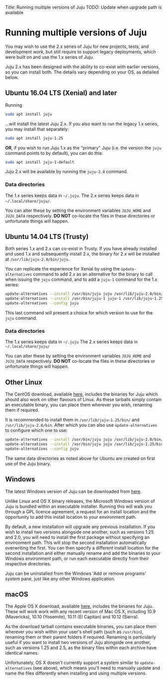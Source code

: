 Title: Running multiple versions of Juju
TODO: Update when upgrade path is available

# Running multiple versions of Juju

You may wish to use the 2.x series of Juju for new projects, tests, and
development work, but still require to support legacy deployments, which were
built on and use the 1.x series of Juju.

Juju 2.x has been designed with the ability to co-exist with earlier versions,
so you can install both. The details vary depending on your OS, as detailed
below.

## Ubuntu 16.04 LTS (Xenial) and later

Running 

```bash
sudo apt install juju
```

...will install the latest Juju 2.x. If you also want to run the legacy
1.x series, you may install that separately:

```bash
sudo apt install juju-1.25
```

**OR**, if you wish to run Juju 1.x as the "primary" Juju (i.e. the version the
`juju` command points to by default), you can do this:

```bash
sudo apt install juju-1-default
```

Juju 2.x will be available by running the `juju-2.0` command.

### Data directories

The 1.x series keeps data in `~/.juju`.
The 2.x series keeps data in `~/.local/share/juju/`.

You can alter these by setting the environment variables `JUJU_HOME` and
`JUJU_DATA` respectively. **DO NOT** co-locate the files in these directories
or unfortunate things will happen.

## Ubuntu 14.04 LTS (Trusty)

Both series 1.x and 2.x can co-exist in Trusty. If you have already installed
and used 1.x and subsequently install 2.x, the binary for 2.x will be installed
at `/usr/lib/juju-2.0/bin/juju`.

You can replicate the experience for Xenial by using the `ùpdate-alternatives`
command to add 2.x as an alternative for the binary to call when issuing the
`juju` command, and to add a `juju-1` command for the 1.x series:

```bash
update-alternatives --install /usr/bin/juju juju /usr/lib/juju-2.0/bin/juju 1
update-alternatives --install /usr/bin/juju-1 juju-1 /usr/lib/juju-1.25.6/bin/juju 0
update-alternatives --config juju
```

This last command will present a choice for which version to use for the `juju`
command.

### Data directories

The 1.x series keeps data in `~/.juju`
The 2.x series keeps data in `~/.local/share/juju/`

You can alter these by setting the environment variables `JUJU_HOME` and
`JUJU_DATA` respectively. **DO NOT** co-locate the files in these directories
or unfortunate things will happen.

## Other Linux 

The CentOS download, available [here][install-centos], includes the binaries
for Juju which should also work on other flavours of Linux. As these tarballs
simply contain an executable binary, you can place them wherever you wish,
renaming them if required.

It is recommended to install them in `/usr/lib/juju-1.25/bin/` and 
`/usr/lib/juju-2.0/bin`. After which you can also use `ùpdate-alternatives`
to configure which one to use:

```bash
update-alternatives --install /usr/bin/juju juju /usr/lib/juju-2.0/bin/juju 1
update-alternatives --install /usr/bin/juju juju /usr/lib/juju-1.25/bin/juju 0
update-alternatives --config juju
```

The same data directories as noted above for Ubuntu are created on first
use of the Juju binary.

## Windows

The latest Windows version of Juju can be downloaded from
[here][install-windows].

Unlike Linux and OS X binary releases, the Microsoft Windows version of Juju is
bundled within an executable installer. Running this will walk you through a
GPL licence agreement, a request for an install location and the opportunity to
add this install location to your environment path. 

By default, a new installation will upgrade any previous installation. If you
wish to install two versions alongside one another, such as versions 1.25 and
2.0, you will need to install the first package without specifying an
environment path. This will stop the second installation automatically
overwriting the first. You can then specify a different install location for
the second installation and either manually rename and add the binaries to your
Windows environment path, or run each executable directly from their respective
directories.

Juju can be uninstalled from the Windows 'Add or remove programs' system pane,
just like any other Windows application.

## macOS

The Apple OS X download, available [here][install-macos], includes the binaries
for Juju. These will work work with any recent version of Mac OS X, including
10.9 (Mavericks), 10.10 (Yosemite), 10.11 (El Capitan) and 10.12 (Sierra).

As the download tarball contains executable binaries, you can place them
wherever you wish within your user's shell path (such as `/usr/bin`), renaming
them or their parent folders if required. Renaming is particularly useful if
you want to install two versions of Juju alongside one another, such as
versions 1.25 and 2.5, as the binary files within each archive have identical
names. 

Unfortunately, OS X doesn't currently support a system similar to
`update-alternatives` (see above), which means you'll need to manually update
and name the files differently when installing and using multiple versions.


<!-- LINKS -->

[install]: ./reference-install.html#stable
[install-centos]: ./reference-install.md#centos-and-other-linuxes
[install-windows]: ./reference-install.md#windows
[install-macos]: ./reference-install.md#macos
